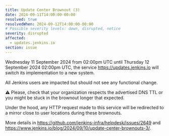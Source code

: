 ```yaml
---
title: Update Center Brownout (3)
date: 2024-09-11T14:00:00-00:00
resolved: true
resolvedWhen: 2024-09-12T14:00:00-00:00
# Possible severity levels: down, disrupted, notice
severity: disrupted
affected:
  - updates.jenkins.io
section: issue
---
```


Wednesday 11 September 2024 from 02:00pm UTC until Thursday 12 September 2024 02:00pm UTC,
the service <https://updates.jenkins.io> will switch its implementation to a new system.

All Jenkins users are impacted but should not see any functional change.

⚠️ Please, check that your organization respects the advertised DNS TTL or you might be stuck in the brownout longer that expected.

Under the hood, any HTTP request made to this service will be redirected to a mirror close to user locations during these brownouts.

More details in <https://github.com/jenkins-infra/helpdesk/issues/2649> and <https://www.jenkins.io/blog/2024/09/10/update-center-brownouts-3/>.

